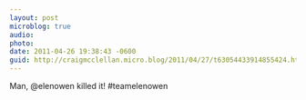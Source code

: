 ```yaml
---
layout: post
microblog: true
audio: 
photo: 
date: 2011-04-26 19:38:43 -0600
guid: http://craigmcclellan.micro.blog/2011/04/27/t63054433914855424.html
---
```

Man, @elenowen killed it! #teamelenowen
